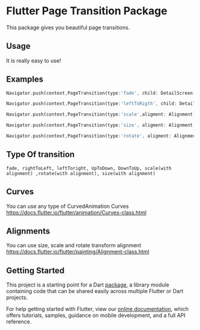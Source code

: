 # Flutter Page Transition Package

This package gives you beautiful page transitions. 

## Usage 
It is really easy to use! 

## Examples

```dart 
Navigator.push(context,PageTransition(type:'fade', child: DetailScreen())); 

Navigator.push(context,PageTransition(type:'leftToRigth', child: DetailScreen())); 

Navigator.push(context,PageTransition(type:'scale',aligment: Alignment.bottomCenter, child: DetailScreen())); 

Navigator.push(context,PageTransition(type:'size', aligment: Alignment.bottomCenter,child: DetailScreen())); 

Navigator.push(context,PageTransition(type:'rotate', aligment: Alignment.bottomCenter,child: DetailScreen())); 
```
## Type Of transition
`fade, rightToLeft, leftToright, UpToDown, DownToUp, scale(with alignment) ,rotate(with alignment), size(with alignment)`

## Curves 
You can use any type of CurvedAnimation Curves
https://docs.flutter.io/flutter/animation/Curves-class.html 

## Alignments 
You can use size, scale and rotate transform alignment
https://docs.flutter.io/flutter/painting/Alignment-class.html 

## Getting Started

This project is a starting point for a Dart
[package](https://flutter.io/developing-packages/),
a library module containing code that can be shared easily across
multiple Flutter or Dart projects.

For help getting started with Flutter, view our 
[online documentation](https://flutter.io/docs), which offers tutorials, 
samples, guidance on mobile development, and a full API reference.

